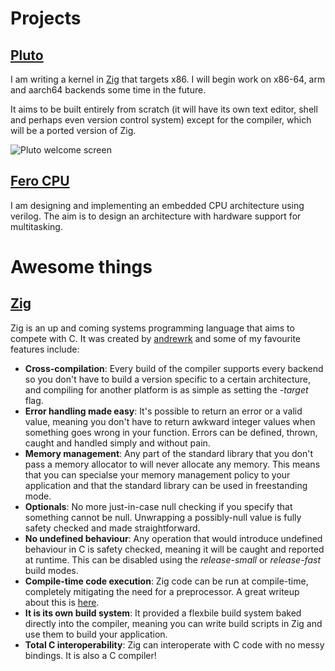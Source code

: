 # Projects

## [Pluto](https://github.com/SamTebbs33/pluto)
I am writing a kernel in [Zig](https://ziglang.org) that targets x86. I will begin work on x86-64, arm and aarch64 backends some time in the future.

It aims to be built entirely from scratch (it will have its own text editor, shell and perhaps even version control system) except for the compiler, which will be a ported version of Zig.

![Pluto welcome screen](https://github.com/SamTebbs33/pluto/raw/develop/hello.jpg)

## [Fero CPU](https://github.com/SamTebbs33/fero-cpu)
I am designing and implementing an embedded CPU architecture using verilog. The aim is to design an architecture with hardware support for multitasking.

# Awesome things

## [Zig](https://ziglang.org)
Zig is an up and coming systems programming language that aims to compete with C. It was created by [andrewrk](https://github.com/andrewrk) and some of my favourite features include:

* **Cross-compilation**: Every build of the compiler supports every backend so you don't have to build a version specific to a certain architecture, and compiling for another platform is as simple as setting the *-target* flag.
* **Error handling made easy**: It's possible to return an error or a valid value, meaning you don't have to return awkward integer values when something goes wrong in your function. Errors can be defined, thrown, caught and handled simply and without pain.
* **Memory management**: Any part of the standard library that you don't pass a memory allocator to will never allocate any memory. This means that you can specialse your memory management policy to your application and that the standard library can be used in freestanding mode.
* **Optionals**: No more just-in-case null checking if you specify that something cannot be null. Unwrapping a possibly-null value is fully safety checked and made straightforward.
* **No undefined behaviour**: Any operation that would introduce undefined behaviour in C is safety checked, meaning it will be caught and reported at runtime. This can be disabled using the *release-small* or *release-fast* build modes.
* **Compile-time code execution**: Zig code can be run at compile-time, completely mitigating the need for a preprocessor. A great writeup about this is [here](https://kristoff.it/blog/what-is-zig-comptime/).
* **It is its own build system**: It provided a flexbile build system baked directly into the compiler, meaning you can write build scripts in Zig and use them to build your application.
* **Total C interoperability**: Zig can interoperate with C code with no messy bindings. It is also a C compiler!
